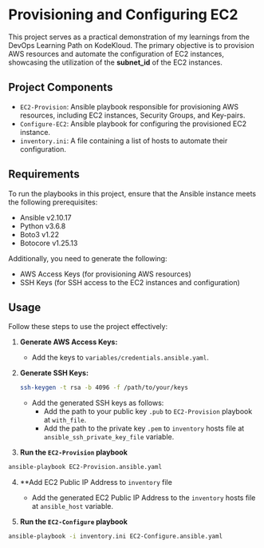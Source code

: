 # Provisioning and Configuring EC2

This project serves as a practical demonstration of my learnings from the DevOps Learning Path on KodeKloud. The primary objective is to provision AWS resources and automate the configuration of EC2 instances, showcasing the utilization of the **subnet_id** of the EC2 instances.

## Project Components
- `EC2-Provision`: Ansible playbook responsible for provisioning AWS resources, including EC2 instances, Security Groups, and Key-pairs.
- `Configure-EC2`: Ansible playbook for configuring the provisioned EC2 instance.
- `inventory.ini`: A file containing a list of hosts to automate their configuration.

## Requirements
To run the playbooks in this project, ensure that the Ansible instance meets the following prerequisites:
- Ansible v2.10.17
- Python v3.6.8
- Boto3 v1.22
- Botocore v1.25.13

Additionally, you need to generate the following:
- AWS Access Keys (for provisioning AWS resources)
- SSH Keys (for SSH access to the EC2 instances and configuration)

## Usage
Follow these steps to use the project effectively:

1. **Generate AWS Access Keys:**
   - Add the keys to `variables/credentials.ansible.yaml`.
   
2. **Generate SSH Keys:**
   ```bash
   ssh-keygen -t rsa -b 4096 -f /path/to/your/keys
   ```
   - Add the generated SSH keys as follows:
        - Add the path to your public key `.pub` to `EC2-Provision` playbook at `with_file`.
        - Add the path to the private key `.pem` to `inventory` hosts file at `ansible_ssh_private_key_file` variable.

3. **Run the `EC2-Provision` playbook**
```bash
ansible-playbook EC2-Provision.ansible.yaml
```

4. **Add EC2 Public IP Address to `inventory` file
    - Add the generated EC2 Public IP Address to the `inventory` hosts file at `ansible_host` variable.

5. **Run the `EC2-Configure` playbook** 
```bash
ansible-playbook -i inventory.ini EC2-Configure.ansible.yaml
```
